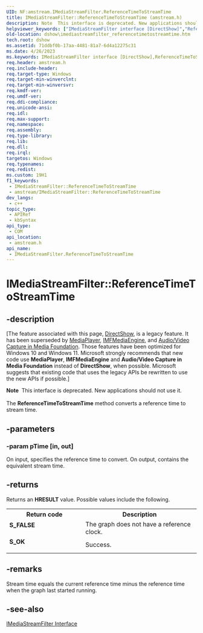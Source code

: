 ```yaml
---
UID: NF:amstream.IMediaStreamFilter.ReferenceTimeToStreamTime
title: IMediaStreamFilter::ReferenceTimeToStreamTime (amstream.h)
description: Note  This interface is deprecated. New applications should not use it. The ReferenceTimeToStreamTime method converts a reference time to stream time.
helpviewer_keywords: ["IMediaStreamFilter interface [DirectShow]","ReferenceTimeToStreamTime method","IMediaStreamFilter.ReferenceTimeToStreamTime","IMediaStreamFilter::ReferenceTimeToStreamTime","IMediaStreamFilterReferenceTimeToStreamTime","ReferenceTimeToStreamTime","ReferenceTimeToStreamTime method [DirectShow]","ReferenceTimeToStreamTime method [DirectShow]","IMediaStreamFilter interface","amstream/IMediaStreamFilter::ReferenceTimeToStreamTime","dshow.imediastreamfilter_referencetimetostreamtime"]
old-location: dshow\imediastreamfilter_referencetimetostreamtime.htm
tech.root: dshow
ms.assetid: 71ddbf0b-17aa-4481-81a7-6d4a12275c31
ms.date: 4/26/2023
ms.keywords: IMediaStreamFilter interface [DirectShow],ReferenceTimeToStreamTime method, IMediaStreamFilter.ReferenceTimeToStreamTime, IMediaStreamFilter::ReferenceTimeToStreamTime, IMediaStreamFilterReferenceTimeToStreamTime, ReferenceTimeToStreamTime, ReferenceTimeToStreamTime method [DirectShow], ReferenceTimeToStreamTime method [DirectShow],IMediaStreamFilter interface, amstream/IMediaStreamFilter::ReferenceTimeToStreamTime, dshow.imediastreamfilter_referencetimetostreamtime
req.header: amstream.h
req.include-header: 
req.target-type: Windows
req.target-min-winverclnt: 
req.target-min-winversvr: 
req.kmdf-ver: 
req.umdf-ver: 
req.ddi-compliance: 
req.unicode-ansi: 
req.idl: 
req.max-support: 
req.namespace: 
req.assembly: 
req.type-library: 
req.lib: 
req.dll: 
req.irql: 
targetos: Windows
req.typenames: 
req.redist: 
ms.custom: 19H1
f1_keywords:
 - IMediaStreamFilter::ReferenceTimeToStreamTime
 - amstream/IMediaStreamFilter::ReferenceTimeToStreamTime
dev_langs:
 - c++
topic_type:
 - APIRef
 - kbSyntax
api_type:
 - COM
api_location:
 - amstream.h
api_name:
 - IMediaStreamFilter.ReferenceTimeToStreamTime
---
```


# IMediaStreamFilter::ReferenceTimeToStreamTime


## -description

\[The feature associated with this page, [DirectShow](/windows/win32/directshow/directshow), is a legacy feature. It has been superseded by [MediaPlayer](/uwp/api/Windows.Media.Playback.MediaPlayer), [IMFMediaEngine](/windows/win32/api/mfmediaengine/nn-mfmediaengine-imfmediaengine), and [Audio/Video Capture in Media Foundation](windows/win32/medfound/audio-video-capture-in-media-foundation). Those features have been optimized for Windows 10 and Windows 11. Microsoft strongly recommends that new code use **MediaPlayer**, **IMFMediaEngine** and **Audio/Video Capture in Media Foundation** instead of **DirectShow**, when possible. Microsoft suggests that existing code that uses the legacy APIs be rewritten to use the new APIs if possible.\]

<div class="alert"><b>Note</b>  This interface is deprecated. New applications should not use it.</div>
<div> </div>
The <b>ReferenceTimeToStreamTime</b> method converts a reference time to stream time.

## -parameters

### -param pTime [in, out]

On input, specifies the reference time to convert. On output, contains the equivalent stream time.

## -returns

Returns an <b>HRESULT</b> value. Possible values include the following.

<table>
<tr>
<th>Return code</th>
<th>Description</th>
</tr>
<tr>
<td width="40%">
<dl>
<dt><b>S_FALSE</b></dt>
</dl>
</td>
<td width="60%">
The graph does not have a reference clock.

</td>
</tr>
<tr>
<td width="40%">
<dl>
<dt><b>S_OK</b></dt>
</dl>
</td>
<td width="60%">
Success.

</td>
</tr>
</table>

## -remarks

Stream time equals the current reference time minus the reference time when the graph last started running.

## -see-also

<a href="/windows/desktop/api/amstream/nn-amstream-imediastreamfilter">IMediaStreamFilter Interface</a>
